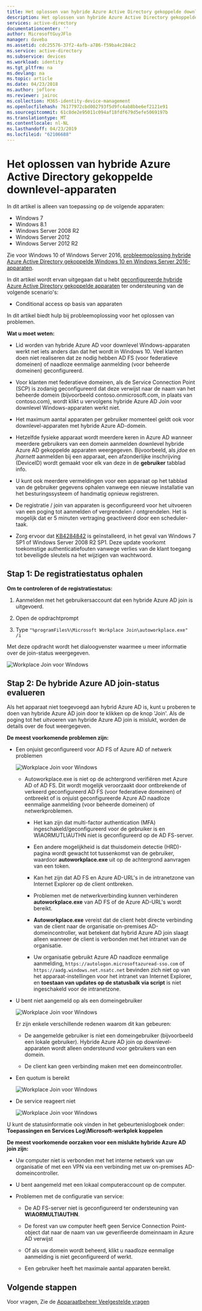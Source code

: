 ```yaml
---
title: Het oplossen van hybride Azure Active Directory gekoppelde downlevel-apparaten | Microsoft Docs
description: Het oplossen van hybride Azure Active Directory gekoppelde downlevel-apparaten.
services: active-directory
documentationcenter: ''
author: MicrosoftGuyJFlo
manager: daveba
ms.assetid: cdc25576-37f2-4afb-a786-f59ba4c284c2
ms.service: active-directory
ms.subservice: devices
ms.workload: identity
ms.tgt_pltfrm: na
ms.devlang: na
ms.topic: article
ms.date: 04/23/2018
ms.author: joflore
ms.reviewer: jairoc
ms.collection: M365-identity-device-management
ms.openlocfilehash: 76177972cbd002793f5d9fc4ab8bbe6ef2121e91
ms.sourcegitcommit: 61c8de2e95011c094af18fdf679d5efe5069197b
ms.translationtype: MT
ms.contentlocale: nl-NL
ms.lasthandoff: 04/23/2019
ms.locfileid: "62106688"
---
```

# <a name="troubleshooting-hybrid-azure-active-directory-joined-down-level-devices"></a>Het oplossen van hybride Azure Active Directory gekoppelde downlevel-apparaten 

In dit artikel is alleen van toepassing op de volgende apparaten: 

- Windows 7 
- Windows 8.1 
- Windows Server 2008 R2 
- Windows Server 2012 
- Windows Server 2012 R2 
 

Zie voor Windows 10 of Windows Server 2016, [probleemoplossing hybride Azure Active Directory gekoppelde Windows 10 en Windows Server 2016-apparaten](troubleshoot-hybrid-join-windows-current.md).

In dit artikel wordt ervan uitgegaan dat u hebt [geconfigureerde hybride Azure Active Directory gekoppelde apparaten](hybrid-azuread-join-plan.md) ter ondersteuning van de volgende scenario's:

- Conditional access op basis van apparaten


In dit artikel biedt hulp bij probleemoplossing voor het oplossen van problemen.  

**Wat u moet weten:** 

- Lid worden van hybride Azure AD voor downlevel Windows-apparaten werkt net iets anders dan dat het wordt in Windows 10. Veel klanten doen niet realiseren dat ze nodig hebben AD FS (voor federatieve domeinen) of naadloze eenmalige aanmelding (voor beheerde domeinen) geconfigureerd.

- Voor klanten met federatieve domeinen, als de Service Connection Point (SCP) is zodanig geconfigureerd dat deze verwijst naar de naam van het beheerde domein (bijvoorbeeld contoso.onmicrosoft.com, in plaats van contoso.com), wordt klikt u vervolgens hybride Azure AD Join voor downlevel Windows-apparaten werkt niet.

- Het maximum aantal apparaten per gebruiker momenteel geldt ook voor downlevel-apparaten met hybride Azure AD-domein. 

- Hetzelfde fysieke apparaat wordt meerdere keren in Azure AD wanneer meerdere gebruikers van een domein aanmelden downlevel hybride Azure AD gekoppelde apparaten weergegeven.  Bijvoorbeeld, als *jdoe* en *jharnett* aanmelden bij een apparaat, een afzonderlijke inschrijving (DeviceID) wordt gemaakt voor elk van deze in de **gebruiker** tabblad info. 

- U kunt ook meerdere vermeldingen voor een apparaat op het tabblad van de gebruiker gegevens ophalen vanwege een nieuwe installatie van het besturingssysteem of handmatig opnieuw registreren.

- De registratie / join van apparaten is geconfigureerd voor het uitvoeren van een poging tot aanmelden of vergrendelen / ontgrendelen. Het is mogelijk dat er 5 minuten vertraging geactiveerd door een scheduler-taak. 

- Zorg ervoor dat [KB4284842](https://support.microsoft.com/help/4284842) is geïnstalleerd, in het geval van Windows 7 SP1 of Windows Server 2008 R2 SP1. Deze update voorkomt toekomstige authenticatiefouten vanwege verlies van de klant toegang tot beveiligde sleutels na het wijzigen van wachtwoord.

## <a name="step-1-retrieve-the-registration-status"></a>Stap 1: De registratiestatus ophalen 

**Om te controleren of de registratiestatus:**  

1. Aanmelden met het gebruikersaccount dat een hybride Azure AD join is uitgevoerd.

2. Open de opdrachtprompt 

3. Type `"%programFiles%\Microsoft Workplace Join\autoworkplace.exe" /i`

Met deze opdracht wordt het dialoogvenster waarmee u meer informatie over de join-status weergegeven.

![Workplace Join voor Windows](./media/troubleshoot-hybrid-join-windows-legacy/01.png)


## <a name="step-2-evaluate-the-hybrid-azure-ad-join-status"></a>Stap 2: De hybride Azure AD join-status evalueren 

Als het apparaat niet toegevoegd aan hybrid Azure AD is, kunt u proberen te doen van hybride Azure AD join door te klikken op de knop 'Join'. Als de poging tot het uitvoeren van hybride Azure AD join is mislukt, worden de details over de fout weergegeven.


**De meest voorkomende problemen zijn:**

- Een onjuist geconfigureerd voor AD FS of Azure AD of netwerk problemen

    ![Workplace Join voor Windows](./media/troubleshoot-hybrid-join-windows-legacy/02.png)
    
  - Autoworkplace.exe is niet op de achtergrond verifiëren met Azure AD of AD FS. Dit wordt mogelijk veroorzaakt door ontbrekende of verkeerd geconfigureerd AD FS (voor federatieve domeinen) of ontbreekt of is onjuist geconfigureerde Azure AD naadloze eenmalige aanmelding (voor beheerde domeinen) of netwerkproblemen. 
    
    - Het kan zijn dat multi-factor authentication (MFA) ingeschakeld/geconfigureerd voor de gebruiker is en WIAORMUTLIAUTHN niet is geconfigureerd op de AD FS-server. 
     
    - Een andere mogelijkheid is dat thuisdomein detectie (HRD)-pagina wordt gewacht tot tussenkomst van de gebruiker, waardoor **autoworkplace.exe** uit op de achtergrond aanvragen van een token.
     
    - Kan het zijn dat AD FS en Azure AD-URL's in de intranetzone van Internet Explorer op de client ontbreken.
     
    - Problemen met de netwerkverbinding kunnen verhinderen **autoworkplace.exe** van AD FS of de Azure AD-URL's wordt bereikt. 
     
    - **Autoworkplace.exe** vereist dat de client hebt directe verbinding van de client naar de organisatie on-premises AD-domeincontroller, wat betekent dat hybrid Azure AD join slaagt alleen wanneer de client is verbonden met het intranet van de organisatie.
     
    - Uw organisatie gebruikt Azure AD naadloze eenmalige aanmelding, `https://autologon.microsoftazuread-sso.com` of `https://aadg.windows.net.nsatc.net` bevinden zich niet op van het apparaat-instellingen voor het intranet van Internet Explorer, en **toestaan van updates op de statusbalk via script** is niet ingeschakeld voor de intranetzone.

- U bent niet aangemeld op als een domeingebruiker

    ![Workplace Join voor Windows](./media/troubleshoot-hybrid-join-windows-legacy/03.png)
    
    Er zijn enkele verschillende redenen waarom dit kan gebeuren:
    
    - De aangemelde gebruiker is niet een domeingebruiker (bijvoorbeeld een lokale gebruiker). Hybride Azure AD join op downlevel-apparaten wordt alleen ondersteund voor gebruikers van een domein.
    
    - De client kan geen verbinding maken met een domeincontroller.    

- Een quotum is bereikt

    ![Workplace Join voor Windows](./media/troubleshoot-hybrid-join-windows-legacy/04.png)

- De service reageert niet 

    ![Workplace Join voor Windows](./media/troubleshoot-hybrid-join-windows-legacy/05.png)

U kunt de statusinformatie ook vinden in het gebeurtenislogboek onder: **Toepassingen en Services Log\Microsoft-werkplek koppelen**
  
**De meest voorkomende oorzaken voor een mislukte hybride Azure AD join zijn:** 

- Uw computer niet is verbonden met het interne netwerk van uw organisatie of met een VPN via een verbinding met uw on-premises AD-domeincontroller.

- U bent aangemeld met een lokaal computeraccount op de computer. 

- Problemen met de configuratie van service: 

  - De AD FS-server niet is geconfigureerd ter ondersteuning van **WIAORMULTIAUTHN**. 

  - De forest van uw computer heeft geen Service Connection Point-object dat naar de naam van uw geverifieerde domeinnaam in Azure AD verwijst 
  
  - Of als uw domein wordt beheerd, klikt u naadloze eenmalige aanmelding is niet geconfigureerd of werkt.

  - Een gebruiker heeft het maximale aantal apparaten bereikt. 

## <a name="next-steps"></a>Volgende stappen

Voor vragen, Zie de [Apparaatbeheer Veelgestelde vragen](faq.md)  
